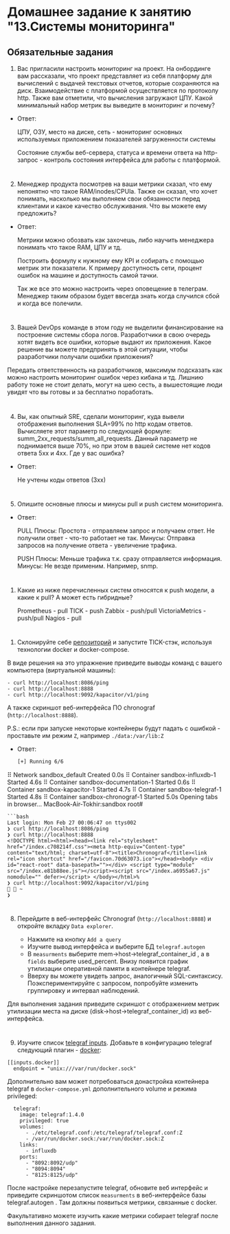 # Домашнее задание к занятию "13.Системы мониторинга"

## Обязательные задания

1. Вас пригласили настроить мониторинг на проект. На онбординге вам рассказали, что проект представляет из себя 
платформу для вычислений с выдачей текстовых отчетов, которые сохраняются на диск. Взаимодействие с платформой 
осуществляется по протоколу http. Также вам отметили, что вычисления загружают ЦПУ. Какой минимальный набор метрик вы
выведите в мониторинг и почему?

- Ответ:
  
  ЦПУ, ОЗУ, место на диске, сеть - мониторинг основных используемых приложением показателей загруженности системы

  Состояние службы веб-сервера, статуса и времени ответа на http-запрос - контроль состояния интерфейса для работы с платформой.

#
2. Менеджер продукта посмотрев на ваши метрики сказал, что ему непонятно что такое RAM/inodes/CPUla. Также он сказал, 
что хочет понимать, насколько мы выполняем свои обязанности перед клиентами и какое качество обслуживания. Что вы 
можете ему предложить?

- Ответ:
  
  Метрики можно обозвать как захочешь, либо научить менеджера понимать что такое RAM, ЦПУ и тд.

  Построить формулу к нужному ему KPI и собирать с помощью метрик эти показатели. К примеру доступность сети, процент ошибок на машине и доступность самой тачки.

  Так же все это можно настроить через оповещение в телеграм. Менеджер таким образом будет ввсегда знать когда случился сбой и когда все полечили. 


#
3. Вашей DevOps команде в этом году не выделили финансирование на построение системы сбора логов. Разработчики в свою 
очередь хотят видеть все ошибки, которые выдают их приложения. Какое решение вы можете предпринять в этой ситуации, 
чтобы разработчики получали ошибки приложения?

Передать ответственность на разработчиков, максимум подсказать как можно настроить мониторинг ошибок через кибана и тд. Лишнию работу тоже не стоит делать, могут на шею сесть, а вышестоящие люди увидят что вы готовы и за бесплатно поработать.

#
4. Вы, как опытный SRE, сделали мониторинг, куда вывели отображения выполнения SLA=99% по http кодам ответов. 
Вычисляете этот параметр по следующей формуле: summ_2xx_requests/summ_all_requests. Данный параметр не поднимается выше 
70%, но при этом в вашей системе нет кодов ответа 5xx и 4xx. Где у вас ошибка?

- Ответ:
  
  Не учтены коды ответов (3хх)

#
5. Опишите основные плюсы и минусы pull и push систем мониторинга.

- Ответ:
  
  PULL Плюсы: Простота - отправляем запрос и получаем ответ. Не получили ответ - что-то работает не так. Минусы: Отправка запросов на получение ответа - увеличение трафика.
  
  PUSH Плюсы: Меньше трафика т.к. сразу отправляется информация. Минусы: Не везде применим. Например, snmp.



#
1. Какие из ниже перечисленных систем относятся к push модели, а какие к pull? А может есть гибридные?

    Prometheus - pull
    TICK - push
    Zabbix - push/pull
    VictoriaMetrics - push/pull
    Nagios - pull
#
1. Склонируйте себе [репозиторий](https://github.com/influxdata/sandbox/tree/master) и запустите TICK-стэк, 
используя технологии docker и docker-compose.

В виде решения на это упражнение приведите выводы команд с вашего компьютера (виртуальной машины):

    - curl http://localhost:8086/ping
    - curl http://localhost:8888
    - curl http://localhost:9092/kapacitor/v1/ping

А также скриншот веб-интерфейса ПО chronograf (`http://localhost:8888`). 

P.S.: если при запуске некоторые контейнеры будут падать с ошибкой - проставьте им режим `Z`, например
`./data:/var/lib:Z`

- Ответ:
  ```bash
  [+] Running 6/6
 ⠿ Network sandbox_default            Created                                                                                                                                0.0s
 ⠿ Container sandbox-influxdb-1       Started                                                                                                                                4.6s
 ⠿ Container sandbox-documentation-1  Started                                                                                                                                0.6s
 ⠿ Container sandbox-kapacitor-1      Started                                                                                                                                4.7s
 ⠿ Container sandbox-telegraf-1       Started                                                                                                                                4.8s
 ⠿ Container sandbox-chronograf-1     Started                                                                                                                                5.0s
Opening tabs in browser...
MacBook-Air-Tokhir:sandbox root#
  ```
```bash
Last login: Mon Feb 27 00:06:47 on ttys002
❯ curl http://localhost:8086/ping
❯ curl http://localhost:8888
<!DOCTYPE html><html><head><link rel="stylesheet" href="/index.c708214f.css"><meta http-equiv="Content-type" content="text/html; charset=utf-8"><title>Chronograf</title><link rel="icon shortcut" href="/favicon.70d63073.ico"></head><body> <div id="react-root" data-basepath=""></div> <script type="module" src="/index.e81b88ee.js"></script><script src="/index.a6955a67.js" nomodule="" defer></script> </body></html>%
❯ curl http://localhost:9092/kapacitor/v1/ping
  ~
❯
```  



#
8. Перейдите в веб-интерфейс Chronograf (`http://localhost:8888`) и откройте вкладку `Data explorer`.

    - Нажмите на кнопку `Add a query`
    - Изучите вывод интерфейса и выберите БД `telegraf.autogen`
    - В `measurments` выберите mem->host->telegraf_container_id , а в `fields` выберите used_percent. 
    Внизу появится график утилизации оперативной памяти в контейнере telegraf.
    - Вверху вы можете увидеть запрос, аналогичный SQL-синтаксису. 
    Поэкспериментируйте с запросом, попробуйте изменить группировку и интервал наблюдений.

Для выполнения задания приведите скриншот с отображением метрик утилизации места на диске 
(disk->host->telegraf_container_id) из веб-интерфейса.
#
9. Изучите список [telegraf inputs](https://github.com/influxdata/telegraf/tree/master/plugins/inputs). 
Добавьте в конфигурацию telegraf следующий плагин - [docker](https://github.com/influxdata/telegraf/tree/master/plugins/inputs/docker):
```
[[inputs.docker]]
  endpoint = "unix:///var/run/docker.sock"
```

Дополнительно вам может потребоваться донастройка контейнера telegraf в `docker-compose.yml` дополнительного volume и 
режима privileged:
```
  telegraf:
    image: telegraf:1.4.0
    privileged: true
    volumes:
      - ./etc/telegraf.conf:/etc/telegraf/telegraf.conf:Z
      - /var/run/docker.sock:/var/run/docker.sock:Z
    links:
      - influxdb
    ports:
      - "8092:8092/udp"
      - "8094:8094"
      - "8125:8125/udp"
```

После настройке перезапустите telegraf, обновите веб интерфейс и приведите скриншотом список `measurments` в 
веб-интерфейсе базы telegraf.autogen . Там должны появиться метрики, связанные с docker.

Факультативно можете изучить какие метрики собирает telegraf после выполнения данного задания.
